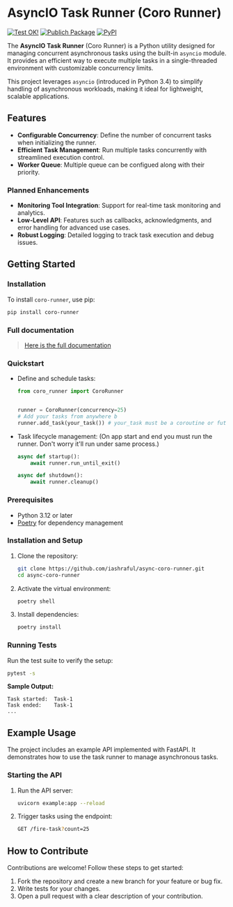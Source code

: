 # AsyncIO Task Runner (Coro Runner)

[![Test OK!](https://github.com/iashraful/async-coro-runner/actions/workflows/tests-runner.yml/badge.svg?branch=main)](https://github.com/iashraful/async-coro-runner/actions/workflows/tests-runner.yml)
[![Publich Package](https://github.com/iashraful/async-coro-runner/actions/workflows/packaging.yml/badge.svg?branch=main)](https://github.com/iashraful/async-coro-runner/actions/workflows/packaging.yml)
[![PyPI](https://img.shields.io/pypi/v/coro-runner?label=Python%20Package)](https://pypi.org/project/coro-runner/)

The **AsyncIO Task Runner** (Coro Runner) is a Python utility designed for managing concurrent asynchronous tasks using the built-in `asyncio` module. It provides an efficient way to execute multiple tasks in a single-threaded environment with customizable concurrency limits.

This project leverages `asyncio` (introduced in Python 3.4) to simplify handling of asynchronous workloads, making it ideal for lightweight, scalable applications.

## Features

- **Configurable Concurrency**: Define the number of concurrent tasks when initializing the runner.
- **Efficient Task Management**: Run multiple tasks concurrently with streamlined execution control.
- **Worker Queue**: Multiple queue can be configued along with their priority.

### Planned Enhancements

- **Monitoring Tool Integration**: Support for real-time task monitoring and analytics.
- **Low-Level API**: Features such as callbacks, acknowledgments, and error handling for advanced use cases.
- **Robust Logging**: Detailed logging to track task execution and debug issues.

## Getting Started

### Installation

To install `coro-runner`, use pip:

```bash
pip install coro-runner
```

### Full documentation
>
> [Here is the full documentation](https://github.com/iashraful/async-coro-runner/tree/main/coro_runner/docs/docs.md)

### Quickstart

- Define and schedule tasks:

  ```python
  from coro_runner import CoroRunner


  runner = CoroRunner(concurrency=25)
  # Add your tasks from anywhere b       
  runner.add_task(your_task()) # your_task must be a coroutine or future like object
  ```

- Task lifecycle management: (On app start and end you must run the runner. Don't worry it'll run under same process.)

  ```python
  async def startup():
      await runner.run_until_exit()
  
  async def shutdown():
      await runner.cleanup()
  ```

### Prerequisites

- Python 3.12 or later
- [Poetry](https://python-poetry.org/) for dependency management

### Installation and Setup

1. Clone the repository:

   ```bash
   git clone https://github.com/iashraful/async-coro-runner.git
   cd async-coro-runner
   ```

2. Activate the virtual environment:

   ```bash
   poetry shell
   ```

3. Install dependencies:

   ```bash
   poetry install
   ```

### Running Tests

Run the test suite to verify the setup:

```bash
pytest -s
```

**Sample Output:**

```text
Task started:  Task-1
Task ended:    Task-1
...
```

## Example Usage

The project includes an example API implemented with FastAPI. It demonstrates how to use the task runner to manage asynchronous tasks.

### Starting the API

1. Run the API server:

   ```bash
   uvicorn example:app --reload
   ```

2. Trigger tasks using the endpoint:

   ```bash
   GET /fire-task?count=25
   ```

## How to Contribute

Contributions are welcome! Follow these steps to get started:

1. Fork the repository and create a new branch for your feature or bug fix.
2. Write tests for your changes.
3. Open a pull request with a clear description of your contribution.
